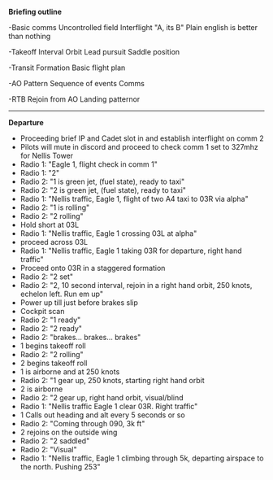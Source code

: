 **Briefing outline**

-Basic comms
Uncontrolled field
Interflight
"A, its B"
Plain english is better than nothing

-Takeoff
Interval
Orbit
Lead pursuit
Saddle position

-Transit
Formation
Basic flight plan

-AO
Pattern
Sequence of events
Comms

-RTB
Rejoin from AO
Landing patternor 


-----
**Departure**
- Proceeding brief IP and Cadet slot in and establish interflight on comm 2
- Pilots will mute in discord and proceed to check comm 1 set to 327mhz for Nellis Tower
- Radio 1: "Eagle 1, flight check in comm 1"
- Radio 1: "2"
- Radio 2: "1 is green jet, (fuel state), ready to taxi"
- Radio 2: "2 is green jet, (fuel state), ready to taxi"
- Radio 1: "Nellis traffic, Eagle 1, flight of two A4 taxi to 03R via alpha"
- Radio 2: "1 is rolling"
- Radio 2: "2 rolling"
- Hold short at 03L
- Radio 1: "Nellis traffic, Eagle 1 crossing 03L at alpha"
- proceed across 03L
- Radio 1: "Nellis traffic, Eagle 1 taking 03R for departure, right hand traffic"
- Proceed onto 03R in a staggered formation
- Radio 2: "2 set"
- Radio 2: "2, 10 second interval, rejoin in a right hand orbit, 250 knots, echelon left. Run em up"
- Power up till just before brakes slip
- Cockpit scan
- Radio 2:  "1 ready"
- Radio 2: "2 ready"
- Radio 2: "brakes... brakes... brakes"
- 1 begins takeoff roll
- Radio 2: "2 rolling"
- 2 begins takeoff roll
- 1 is airborne and at 250 knots
- Radio 2: "1 gear up, 250 knots, starting right hand orbit
- 2 is airborne
- Radio 2: "2 gear up, right hand orbit, visual/blind
- Radio 1: "Nellis traffic Eagle 1 clear 03R. Right traffic"
- 1 Calls out heading and alt every 5 seconds or so
- Radio 2: "Coming through 090, 3k ft"
- 2 rejoins on the outside wing
- Radio 2: "2 saddled"
- Radio 2: "Visual"
- Radio 1: "Nellis traffic, Eagle 1 climbing through 5k, departing airspace to the north. Pushing 253"